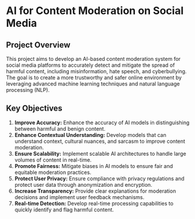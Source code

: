 # AI for Content Moderation on Social Media

## Project Overview

This project aims to develop an AI-based content moderation system for social media platforms to accurately detect and mitigate the spread of harmful content, including misinformation, hate speech, and cyberbullying. The goal is to create a more trustworthy and safer online environment by leveraging advanced machine learning techniques and natural language processing (NLP).

## Key Objectives

1. **Improve Accuracy:** Enhance the accuracy of AI models in distinguishing between harmful and benign content.
2. **Enhance Contextual Understanding:** Develop models that can understand context, cultural nuances, and sarcasm to improve content moderation.
3. **Ensure Scalability:** Implement scalable AI architectures to handle large volumes of content in real-time.
4. **Promote Fairness:** Mitigate biases in AI models to ensure fair and equitable moderation practices.
5. **Protect User Privacy:** Ensure compliance with privacy regulations and protect user data through anonymization and encryption.
6. **Increase Transparency:** Provide clear explanations for moderation decisions and implement user feedback mechanisms.
7. **Real-time Detection:** Develop real-time processing capabilities to quickly identify and flag harmful content.


